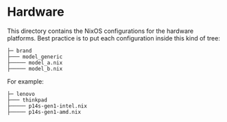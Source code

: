 # Hardware

This directory contains the NixOS configurations for the hardware platforms.
Best practice is to put each configuration inside this kind of tree:

```
├─ brand
├─── model_generic
├───── model_a.nix
├───── model_b.nix
```

For example:

```
├─ lenovo
├─── thinkpad
├───── p14s-gen1-intel.nix
├───── p14s-gen1-amd.nix
```
